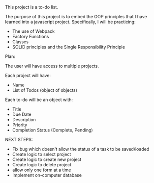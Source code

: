 This project is a to-do list.

The purpose of this project is to embed the OOP principles that I have learned into a javascript project. Specifically, I will be practicing:
- The use of Webpack
- Factory Functions
- Classes
- SOLID principles and the Single Responsibility Principle


Plan:

The user will have access to multiple projects.

Each project will have:
- Name
- List of Todos (object of objects)

Each to-do will be an object with:
- Title
- Due Date
- Description
- Priority
- Completion Status (Complete, Pending)


NEXT STEPS:
- Fix bug which doesn't allow the status of a task to be saved/loaded
- Create logic to select project
- Create logic to create new project
- Create logic to delete project
- allow only one form at a time
- Implement on-computer database


